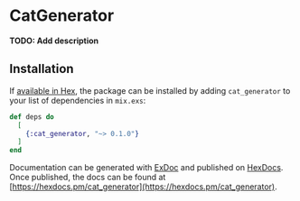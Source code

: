 # CatGenerator

**TODO: Add description**

## Installation

If [available in Hex](https://hex.pm/docs/publish), the package can be installed
by adding `cat_generator` to your list of dependencies in `mix.exs`:

```elixir
def deps do
  [
    {:cat_generator, "~> 0.1.0"}
  ]
end
```

Documentation can be generated with [ExDoc](https://github.com/elixir-lang/ex_doc)
and published on [HexDocs](https://hexdocs.pm). Once published, the docs can
be found at [https://hexdocs.pm/cat_generator](https://hexdocs.pm/cat_generator).

